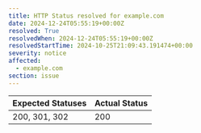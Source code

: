 ```yaml
---
title: HTTP Status resolved for example.com
date: 2024-12-24T05:55:19+00:00Z
resolved: True
resolvedWhen: 2024-12-24T05:55:19+00:00Z
resolvedStartTime: 2024-10-25T21:09:43.191474+00:00
severity: notice
affected:
  - example.com
section: issue
---
```


| Expected Statuses | Actual Status  |
|-------------------|----------------|
| 200, 301, 302 | 200 |
